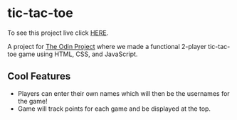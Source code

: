 # tic-tac-toe

To see this project live click [HERE](https://kyeung36220.github.io/tic-tac-toe/).  

A project for [The Odin Project](https://www.theodinproject.com/lessons/node-path-javascript-tic-tac-toe) where we made a functional 2-player tic-tac-toe game using HTML, CSS, and JavaScript.  

## Cool Features
- Players can enter their own names which will then be the usernames for the game!
- Game will track points for each game and be displayed at the top.
